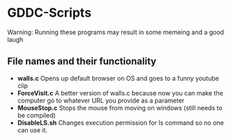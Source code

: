 # GDDC-Scripts

Warning: Running these programs may result in some memeing and a good laugh

## File names and their functionality
- **walls.c** Opens up default browser on OS and goes to a funny youtube clip
- **ForceVisit.c** A better version of walls.c because now you can make the computer go to whatever URL you provide as a parameter
- **MouseStop.c** Stops the mouse from moving on windows (still needs to be compiled)
- **DisableLS.sh** Changes execution permission for ls command so no one can use it.
